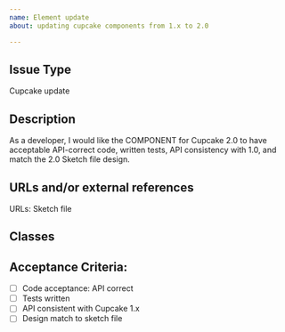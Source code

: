```yaml
---
name: Element update
about: updating cupcake components from 1.x to 2.0

---
```


## Issue Type
Cupcake update

## Description
As a developer, I would like the COMPONENT for Cupcake 2.0 to have acceptable API-correct code, written tests, API consistency with 1.0, and match the 2.0 Sketch file design.

## URLs and/or external references
<!--- Include any other details or links related to the issue --> 
URLs: Sketch file

## Classes 




## Acceptance Criteria:

- [ ] Code acceptance: API correct
- [ ] Tests written
- [ ] API consistent with Cupcake 1.x
- [ ] Design match to sketch file
